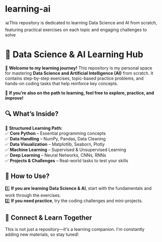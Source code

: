 # learning-ai
📊This repository is dedicated to learning Data Science and AI from scratch, featuring practical exercises on each topic and engaging challenges to solve

# 🚀 Data Science & AI Learning Hub  

📌 **Welcome to my learning journey!** This repository is my personal space for mastering **Data Science and Artificial Intelligence (AI)** from scratch. It contains step-by-step exercises, topic-based practice problems, and hands-on coding tasks that help reinforce key concepts.  

📖 **If you're also on the path to learning, feel free to explore, practice, and improve!**  

## 🔍 What’s Inside?  

📂 **Structured Learning Path:**  
✅ **Core Python** – Essential programming concepts  
✅ **Data Handling** – NumPy, Pandas, Data Cleaning  
✅ **Data Visualization** – Matplotlib, Seaborn, Plotly  
✅ **Machine Learning** – Supervised & Unsupervised Learning  
✅ **Deep Learning** – Neural Networks, CNNs, RNNs  
✅ **Projects & Challenges** – Real-world tasks to test your skills  

## 🚀 How to Use?  

1️⃣ **If you are learning Data Science & AI**, start with the fundamentals and work through the exercises.  
2️⃣ **If you need practice**, try the coding challenges and mini-projects.  

## 🔗 Connect & Learn Together
This is not just a repository—it's a learning companion. I'm constantly adding new materials, so stay tuned!
